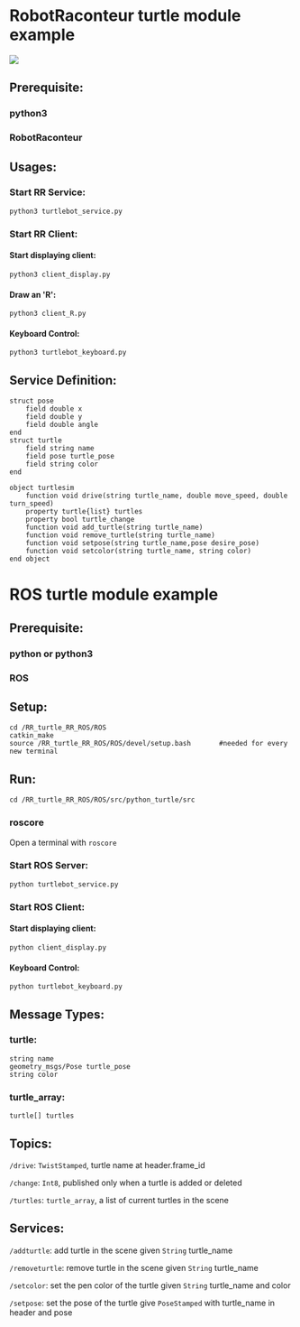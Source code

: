 # RobotRaconteur turtle module example
![](images/turtle.gif)

## Prerequisite:
### python3
### RobotRaconteur

## Usages:
### Start RR Service:
`python3 turtlebot_service.py`
### Start RR Client:
#### Start displaying client: 
`python3 client_display.py`
#### Draw an 'R': 
`python3 client_R.py`
#### Keyboard Control: 
`python3 turtlebot_keyboard.py`

## Service Definition:
```
struct pose
    field double x
    field double y
    field double angle
end
struct turtle
	field string name
	field pose turtle_pose
	field string color
end

object turtlesim
	function void drive(string turtle_name, double move_speed, double turn_speed)
	property turtle{list} turtles
	property bool turtle_change
	function void add_turtle(string turtle_name)
	function void remove_turtle(string turtle_name)
	function void setpose(string turtle_name,pose desire_pose)
	function void setcolor(string turtle_name, string color)
end object
```
# ROS turtle module example

## Prerequisite:
### python or python3
### ROS

## Setup:
```
cd /RR_turtle_RR_ROS/ROS
catkin_make
source /RR_turtle_RR_ROS/ROS/devel/setup.bash		#needed for every new terminal
```

## Run:
`cd /RR_turtle_RR_ROS/ROS/src/python_turtle/src`
### roscore
Open a terminal with `roscore`
### Start ROS Server:
`python turtlebot_service.py`
### Start ROS Client:
#### Start displaying client: 
`python client_display.py`
#### Keyboard Control: 
`python turtlebot_keyboard.py`

## Message Types:
### turtle:
```
string name
geometry_msgs/Pose turtle_pose
string color
```
### turtle_array:
```
turtle[] turtles
```

## Topics:
`/drive`: `TwistStamped`, turtle name at header.frame_id

`/change`: `Int8`, published only when a turtle is added or deleted

`/turtles`: `turtle_array`, a list of current turtles in the scene
## Services:
`/addturtle`: add turtle in the scene given `String` turtle_name

`/removeturtle`: remove turtle in the scene given `String` turtle_name

`/setcolor`: set the pen color of the turtle given `String` turtle_name and color

`/setpose`: set the pose of the turtle give `PoseStamped` with turtle_name in header and pose 
